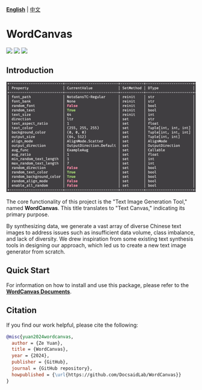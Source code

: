 **[English](./README.md)** | [中文](./README_tw.md)

# WordCanvas

<p align="left">
    <a href="./LICENSE"><img src="https://img.shields.io/badge/license-Apache%202-dfd.svg"></a>
    <a href="https://github.com/DocsaidLab/WordCanvas/releases"><img src="https://img.shields.io/github/v/release/DocsaidLab/WordCanvas?color=ffa"></a>
    <a href=""><img src="https://img.shields.io/badge/python-3.8+-aff.svg"></a>
</p>

## Introduction

<div align="center">
    <img src="./docs/title.jpg" width="800">
</div>

The core functionality of this project is the "Text Image Generation Tool," named **WordCanvas**. This title translates to "Text Canvas," indicating its primary purpose.

By synthesizing data, we generate a vast array of diverse Chinese text images to address issues such as insufficient data volume, class imbalance, and lack of diversity. We drew inspiration from some existing text synthesis tools in designing our approach, which led us to create a new text image generator from scratch.

## Quick Start

For information on how to install and use this package, please refer to the [**WordCanvas Documents**](https://docsaid.org/en/wordcanvas/intro).

## Citation

If you find our work helpful, please cite the following:

```bibtex
@misc{yuan2024wordcanvas,
  author = {Ze Yuan},
  title = {WordCanvas},
  year = {2024},
  publisher = {GitHub},
  journal = {GitHub repository},
  howpublished = {\url{https://github.com/DocsaidLab/WordCanvas}}
}
```